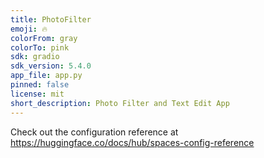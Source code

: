 ```yaml
---
title: PhotoFilter
emoji: 🔥
colorFrom: gray
colorTo: pink
sdk: gradio
sdk_version: 5.4.0
app_file: app.py
pinned: false
license: mit
short_description: Photo Filter and Text Edit App
---
```


Check out the configuration reference at https://huggingface.co/docs/hub/spaces-config-reference
